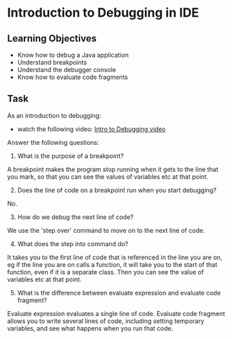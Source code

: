 # Introduction to Debugging in IDE

## Learning Objectives
- Know how to debug a Java application
- Understand breakpoints
- Understand the debugger console
- Know how to evaluate code fragments

## Task
As an introduction to debugging:
- watch the following video: [Intro to Debugging video](https://youtu.be/ErVZrVWZrko)


Answer the following questions:
1. What is the purpose of a breakpoint?

A breakpoint makes the program stop running when it gets to the line that you mark, so that you can see the values of variables etc at that point.

2. Does the line of code on a breakpoint run when you start debugging?

No.

3. How do we debug the next line of code?

We use the 'step over' command to move on to the next line of code.

4. What does the step into command do?

It takes you to the first line of code that is referenced in the line you are on, eg if the line you are on calls a function, it will take you to the start of that function, even if it is a separate class. Then you can see the value of variables etc at that point.

5. What is the difference between evaluate expression and evaluate code fragment?

Evaluate expression evaluates a single line of code. Evaluate code fragment allows you to write several lines of code, including setting temporary variables, and see what happens when you run that code.
